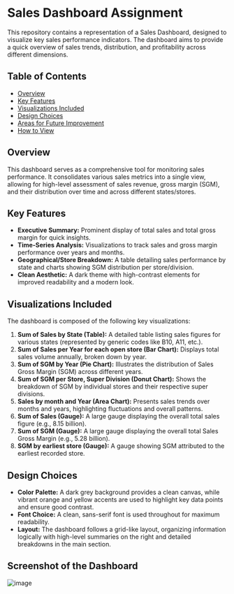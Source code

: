 # Sales Dashboard Assignment

This repository contains a representation of a Sales Dashboard, designed to visualize key sales performance indicators. The dashboard aims to provide a quick overview of sales trends, distribution, and profitability across different dimensions.

## Table of Contents
- [Overview](#overview)
- [Key Features](#key-features)
- [Visualizations Included](#visualizations-included)
- [Design Choices](#design-choices)
- [Areas for Future Improvement](#areas-for-future-improvement)
- [How to View](#how-to-view)

## Overview

This dashboard serves as a comprehensive tool for monitoring sales performance. It consolidates various sales metrics into a single view, allowing for high-level assessment of sales revenue, gross margin (SGM), and their distribution over time and across different states/stores.

## Key Features

* **Executive Summary:** Prominent display of total sales and total gross margin for quick insights.
* **Time-Series Analysis:** Visualizations to track sales and gross margin performance over years and months.
* **Geographical/Store Breakdown:** A table detailing sales performance by state and charts showing SGM distribution per store/division.
* **Clean Aesthetic:** A dark theme with high-contrast elements for improved readability and a modern look.

## Visualizations Included

The dashboard is composed of the following key visualizations:

1.  **Sum of Sales by State (Table):** A detailed table listing sales figures for various states (represented by generic codes like B10, A11, etc.).
2.  **Sum of Sales per Year for each open store (Bar Chart):** Displays total sales volume annually, broken down by year.
3.  **Sum of SGM by Year (Pie Chart):** Illustrates the distribution of Sales Gross Margin (SGM) across different years.
4.  **Sum of SGM per Store, Super Division (Donut Chart):** Shows the breakdown of SGM by individual stores and their respective super divisions.
5.  **Sales by month and Year (Area Chart):** Presents sales trends over months and years, highlighting fluctuations and overall patterns.
6.  **Sum of Sales (Gauge):** A large gauge displaying the overall total sales figure (e.g., 8.15 billion).
7.  **Sum of SGM (Gauge):** A large gauge displaying the overall total Sales Gross Margin (e.g., 5.28 billion).
8.  **SGM by earliest store (Gauge):** A gauge showing SGM attributed to the earliest recorded store.

## Design Choices

* **Color Palette:** A dark grey background provides a clean canvas, while vibrant orange and yellow accents are used to highlight key data points and ensure good contrast.
* **Font Choice:** A clean, sans-serif font is used throughout for maximum readability.
* **Layout:** The dashboard follows a grid-like layout, organizing information logically with high-level summaries on the right and detailed breakdowns in the main section.

## Screenshot of the Dashboard
![image](https://github.com/user-attachments/assets/30408702-75cc-4d98-8fc2-6e23acfa3bea)


